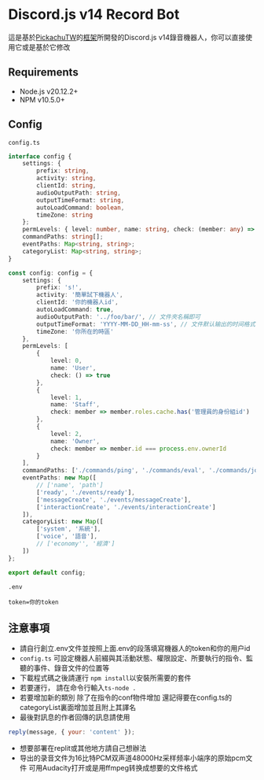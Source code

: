 # Discord.js v14 Record Bot

這是基於[PickachuTW](https://github.com/PikachuTW/)的[框架](https://github.com/PikachuTW/Discord.js-Command-Handler)所開發的Discord.js v14錄音機器人，你可以直接使用它或是基於它修改

## Requirements

* Node.js v20.12.2+
* NPM v10.5.0+

## Config

`config.ts`

```ts
interface config {
    settings: {
        prefix: string,
        activity: string,
        clientId: string,
        audioOutputPath: string,
        outputTimeFormat: string,
        autoLoadCommand: boolean,
        timeZone: string
    };
    permLevels: { level: number, name: string, check: (member: any) => boolean }[];
    commandPaths: string[];
    eventPaths: Map<string, string>;
    categoryList: Map<string, string>;
}

const config: config = {
    settings: {
        prefix: 's!',
        activity: '簡單試下機器人',
        clientId: '你的機器人id',
        autoLoadCommand: true,
        audioOutputPath: '../foo/bar/', // 文件夾名稱即可
        outputTimeFormat: 'YYYY-MM-DD_HH-mm-ss', // 文件默认输出的时间格式
        timeZone: '你所在的時區'
    },
    permLevels: [
        {
            level: 0,
            name: 'User',
            check: () => true
        },
        {
            level: 1,
            name: 'Staff',
            check: member => member.roles.cache.has('管理員的身份組id')
        },
        {
            level: 2,
            name: 'Owner',
            check: member => member.id === process.env.ownerId
        }
    ],
    commandPaths: ['./commands/ping', './commands/eval', './commands/joinChannel', './commands/leaveChannel', './commands/record', './commands/stop', './commands/permission'], // 可繼續接下去 以,分割 若autoLoadCommand爲true可以只留個空陣列
    eventPaths: new Map([
        // ['name', 'path']
        ['ready', './events/ready'],
        ['messageCreate', './events/messageCreate'],
        ['interactionCreate', './events/interactionCreate']
    ]),
    categoryList: new Map([
        ['system', '系統'],
        ['voice', '語音'],
        // ['economy'', '經濟']
    ])
};

export default config;
```

`.env`

```.env
token=你的token
```

## 注意事項

* 請自行創立.env文件並按照上面.env的段落填寫機器人的token和你的用户id
* `config.ts` 可設定機器人前綴與其活動狀態、權限設定、所要執行的指令、監聽的事件、錄音文件的位置等
* 下載程式碼之後請運行 `npm install`以安裝所需要的套件
* 若要運行， 請在命令行輸入`ts-node .`
* 若要增加新的類別 除了在指令的conf物件增加 還記得要在config.ts的categoryList裏面增加並且附上其譯名
* 最後對訊息的作者回傳的訊息請使用
```js
reply(message, { your: 'content' });
```
* 想要部署在replit或其他地方請自己想辦法
* 导出的录音文件为16比特PCM双声道48000Hz采样频率小端序的原始pcm文件 可用Audacity打开或是用ffmpeg转换成想要的文件格式